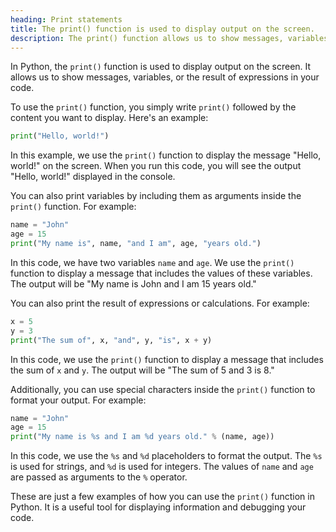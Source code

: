 ```yaml
---
heading: Print statements
title: The print() function is used to display output on the screen.
description: The print() function allows us to show messages, variables, or the result of expressions in your code.
---
```


In Python, the `print()` function is used to display output on the screen. It allows us to show messages, variables, or the result of expressions in your code.

To use the `print()` function, you simply write `print()` followed by the content you want to display. Here's an example:

```python
print("Hello, world!")
```

In this example, we use the `print()` function to display the message "Hello, world!" on the screen. When you run this code, you will see the output "Hello, world!" displayed in the console.

You can also print variables by including them as arguments inside the `print()` function. For example:

```python
name = "John"
age = 15
print("My name is", name, "and I am", age, "years old.")
```

In this code, we have two variables `name` and `age`. We use the `print()` function to display a message that includes the values of these variables. The output will be "My name is John and I am 15 years old."

You can also print the result of expressions or calculations. For example:

```python
x = 5
y = 3
print("The sum of", x, "and", y, "is", x + y)
```

In this code, we use the `print()` function to display a message that includes the sum of `x` and `y`. The output will be "The sum of 5 and 3 is 8."

Additionally, you can use special characters inside the `print()` function to format your output. For example:

```python
name = "John"
age = 15
print("My name is %s and I am %d years old." % (name, age))
```

In this code, we use the `%s` and `%d` placeholders to format the output. The `%s` is used for strings, and `%d` is used for integers. The values of `name` and `age` are passed as arguments to the `%` operator.

These are just a few examples of how you can use the `print()` function in Python. It is a useful tool for displaying information and debugging your code.

